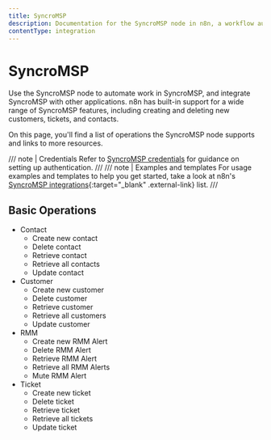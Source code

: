 ```yaml
---
title: SyncroMSP
description: Documentation for the SyncroMSP node in n8n, a workflow automation platform. Includes details of operations and configuration, and links to examples and credentials information.
contentType: integration
---
```


# SyncroMSP

Use the SyncroMSP node to automate work in SyncroMSP, and integrate SyncroMSP with other applications. n8n has built-in support for a wide range of SyncroMSP features, including creating and deleting new customers, tickets, and contacts. 

On this page, you'll find a list of operations the SyncroMSP node supports and links to more resources.

/// note | Credentials
Refer to [SyncroMSP credentials](/integrations/builtin/credentials/syncromsp/) for guidance on setting up authentication. 
///
/// note | Examples and templates
For usage examples and templates to help you get started, take a look at n8n's [SyncroMSP integrations](https://n8n.io/integrations/syncromsp/){:target="_blank" .external-link} list.
///

## Basic Operations

* Contact
    * Create new contact
    * Delete contact
    * Retrieve contact
    * Retrieve all contacts
    * Update contact
* Customer
    * Create new customer
    * Delete customer
    * Retrieve customer
    * Retrieve all customers
    * Update customer
* RMM
    * Create new RMM Alert
    * Delete RMM Alert
    * Retrieve RMM Alert
    * Retrieve all RMM Alerts
    * Mute RMM Alert
* Ticket
    * Create new ticket
    * Delete ticket
    * Retrieve ticket
    * Retrieve all tickets
    * Update ticket

